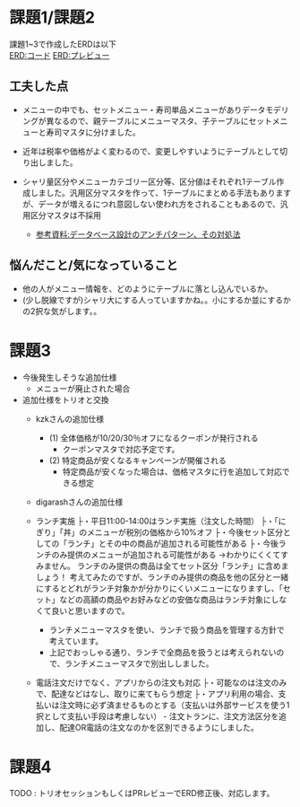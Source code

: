 # 課題1/課題2

課題1~3で作成したERDは以下<br>
[ERD:コード](./erd.pu)
[ERD:プレビュー](./out/erd/test.png)

## 工夫した点
- メニューの中でも、セットメニュー・寿司単品メニューがありデータモデリングが異なるので、親テーブルにメニューマスタ、子テーブルにセットメニューと寿司マスタに分けました。

- 近年は税率や価格がよく変わるので、変更しやすいようにテーブルとして切り出しました。

- シャリ量区分やメニューカテゴリー区分等、区分値はそれぞれ1テーブル作成しました。汎用区分マスタを作って、1テーブルにまとめる手法もありますが、データが増えるにつれ意図しない使われ方をされることもあるので、汎用区分マスタは不採用
  - [参考資料:データベース設計のアンチパターン、その対処法](https://products.sint.co.jp/topsic/blog/database-design-anti-pattern)

## 悩んだこと/気になっていること
- 他の人がメニュー情報を、どのようにテーブルに落とし込んでいるか。
- (少し脱線ですが)シャリ大にする人っていますかね。。小にするか並にするかの2択な気がします。。


# 課題3

- 今後発生しそうな追加仕様
  - メニューが廃止された場合
- 追加仕様をトリオと交換
  - kzkさんの追加仕様
    - (1) 全体価格が10/20/30％オフになるクーポンが発行される
      - クーポンマスタで対応予定です。 
    - (2) 特定商品が安くなるキャンペーンが開催される
      - 特定商品が安くなった場合は、価格マスタに行を追加して対応できる想定
  
  -  digarashさんの追加仕様 
    - ランチ実施
    ├・平日11:00-14:00はランチ実施（注文した時間）
    ├・「にぎり」「丼」のメニューが税別の価格から10%オフ
    ├・今後セット区分としての「ランチ」とその中の商品が追加される可能性がある
    ├・今後ランチのみ提供のメニューが追加される可能性がある
    →わかりにくくてすみません。
    ランチのみ提供の商品は全てセット区分「ランチ」に含めましょう！
    考えてみたのですが、ランチのみ提供の商品を他の区分と一緒にするとどれがランチ対象かが分かりにくいメニューになりますし、「セット」などの高額の商品やお好みなどの安価な商品はランチ対象にしなくて良いと思いますので。
      - ランチメニューマスタを使い、ランチで扱う商品を管理する方針で考えています。 
      - 上記でおっしゃる通り、ランチで全商品を扱うとは考えられないので、ランチメニューマスタで別出ししました。

     - 電話注文だけでなく、アプリからの注文も対応
     ├・可能なのは注文のみで、配達などはなし、取りに来てもらう想定
     ├・アプリ利用の場合、支払いは注文時に必ず済ませるものとする（支払いは外部サービスを使う1択として支払い手段は考慮しない） 
      - 注文トランに、注文方法区分を追加し、配達OR電話の注文なのかを区別できるようにしました。 

# 課題4

TODO : トリオセッションもしくはPRレビューでERD修正後、対応します。